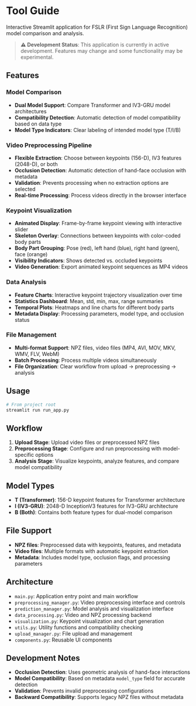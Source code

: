 # Tool Guide

Interactive Streamlit application for FSLR (First Sign Language Recognition) model comparison and analysis.

> **⚠️ Development Status**: This application is currently in active development. Features may change and some functionality may be experimental.

## Features

### Model Comparison

- **Dual Model Support**: Compare Transformer and IV3-GRU model architectures
- **Compatibility Detection**: Automatic detection of model compatibility based on data type
- **Model Type Indicators**: Clear labeling of intended model type (T/I/B)

### Video Preprocessing Pipeline

- **Flexible Extraction**: Choose between keypoints (156-D), IV3 features (2048-D), or both
- **Occlusion Detection**: Automatic detection of hand-face occlusion with metadata
- **Validation**: Prevents processing when no extraction options are selected
- **Real-time Processing**: Process videos directly in the browser interface

### Keypoint Visualization

- **Animated Display**: Frame-by-frame keypoint viewing with interactive slider
- **Skeleton Overlay**: Connections between keypoints with color-coded body parts
- **Body Part Grouping**: Pose (red), left hand (blue), right hand (green), face (orange)
- **Visibility Indicators**: Shows detected vs. occluded keypoints
- **Video Generation**: Export animated keypoint sequences as MP4 videos

### Data Analysis

- **Feature Charts**: Interactive keypoint trajectory visualization over time
- **Statistics Dashboard**: Mean, std, min, max, range summaries
- **Temporal Plots**: Heatmaps and line charts for different body parts
- **Metadata Display**: Processing parameters, model type, and occlusion status

### File Management

- **Multi-format Support**: NPZ files, video files (MP4, AVI, MOV, MKV, WMV, FLV, WebM)
- **Batch Processing**: Process multiple videos simultaneously
- **File Organization**: Clear workflow from upload → preprocessing → analysis

## Usage

```bash
# From project root
streamlit run run_app.py
```

## Workflow

1. **Upload Stage**: Upload video files or preprocessed NPZ files
2. **Preprocessing Stage**: Configure and run preprocessing with model-specific options
3. **Analysis Stage**: Visualize keypoints, analyze features, and compare model compatibility

## Model Types

- **T (Transformer)**: 156-D keypoint features for Transformer architecture
- **I (IV3-GRU)**: 2048-D InceptionV3 features for IV3-GRU architecture
- **B (Both)**: Contains both feature types for dual-model comparison

## File Support

- **NPZ files**: Preprocessed data with keypoints, features, and metadata
- **Video files**: Multiple formats with automatic keypoint extraction
- **Metadata**: Includes model type, occlusion flags, and processing parameters

## Architecture

- `main.py`: Application entry point and main workflow
- `preprocessing_manager.py`: Video preprocessing interface and controls
- `prediction_manager.py`: Model analysis and visualization interface
- `data_processing.py`: Video and NPZ processing backend
- `visualization.py`: Keypoint visualization and chart generation
- `utils.py`: Utility functions and compatibility checking
- `upload_manager.py`: File upload and management
- `components.py`: Reusable UI components

## Development Notes

- **Occlusion Detection**: Uses geometric analysis of hand-face interactions
- **Model Compatibility**: Based on metadata `model_type` field for accurate detection
- **Validation**: Prevents invalid preprocessing configurations
- **Backward Compatibility**: Supports legacy NPZ files without metadata

